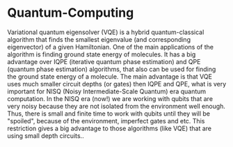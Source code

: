 # Quantum-Computing
Variational quantum eigensolver (VQE) is a hybrid quantum-classical algorithm that finds the smallest eigenvalue (and corresponding eigenvector) of a given Hamiltonian. One of the main applications of the algorithm is finding ground state energy of molecules. It has a big advantage over IQPE (iterative quantum phase estimation) and QPE (quantum phase estimation) algorithms, that also can be used for finding the ground state energy of a molecule. The main advantage is that VQE uses much smaller circuit depths (or gates) then IQPE and QPE, what is very important for NISQ (Noisy Intermediate-Scale Quantum) era quantum computation. In the NISQ era (now!) we are working with qubits that are very noisy because they are not isolated from the environment well enough. Thus, there is small and finite time to work with qubits until they will be "spoiled", because of the environment, imperfect gates and etc. This restriction gives a big advantage to those algorithms (like VQE) that are using small depth circuits..
